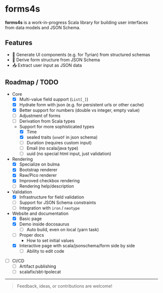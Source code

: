 # forms4s

**forms4s** is a work-in-progress Scala library for building user interfaces from data models and JSON Schema.

## Features

- 🔧 Generate UI components (e.g. for Tyrian) from structured schemas
- 🧾 Derive form structure from JSON Schema
- 📤 Extract user input as JSON data

## Roadmap / TODO

- Core
  - [x] Multi-value field support (`List[_]`)
  - [x] Hydrate form with json (e.g. for persistent urls or other cache)
  - [x] Better support for numbers (double vs integer, empty value)
  - [ ] Adjustment of forms
  - [ ] Derivation from Scala types
  - Support for more sophisticated types
    - [x] Time
    - [x] sealed traits (`oneOf` in json schema)
    - [ ] Duration (requires custom input)
    - [ ] Email (no scala/java type)
    - [ ] uuid (no special html input, just validation)
- Rendering
  - [x] Specialize on bulma
  - [x] Bootstrap renderer
  - [x] Raw/Pico renderer
  - [x] Improved checkbox rendering
  - [ ] Rendering help/description
- Validation
  - [x] Infrastructure for field validation
  - [ ] Support for JSON Schema constraints
  - [ ] Integration with `iron` / `neotype`
- Website and documentation
  - [x] Basic page
  - [x] Demo inside docosaurus
    - [ ] Auto build, even on local (yarn task)
  - [ ] Proper docs
    - How to set initial values
  - [x] Interactive page with scala/jsonschema/form side by side
    - [ ] Ability to edit code
- [ ] CI/CD
  - [ ] Artifact publishing
  - [ ] scalafix/sbt-tpolecat

---

> Feedback, ideas, or contributions are welcome!

